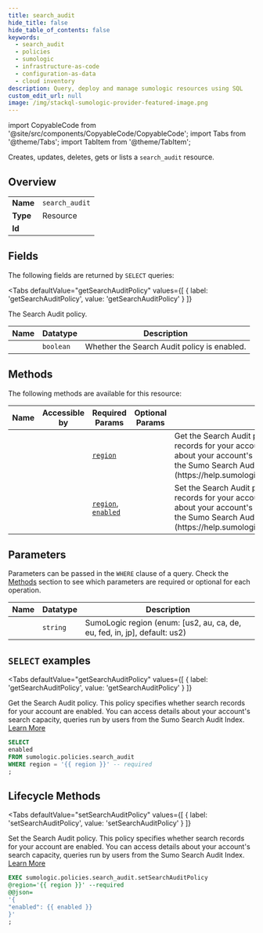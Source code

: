 ```yaml
--- 
title: search_audit
hide_title: false
hide_table_of_contents: false
keywords:
  - search_audit
  - policies
  - sumologic
  - infrastructure-as-code
  - configuration-as-data
  - cloud inventory
description: Query, deploy and manage sumologic resources using SQL
custom_edit_url: null
image: /img/stackql-sumologic-provider-featured-image.png
---
```


import CopyableCode from '@site/src/components/CopyableCode/CopyableCode';
import Tabs from '@theme/Tabs';
import TabItem from '@theme/TabItem';

Creates, updates, deletes, gets or lists a <code>search_audit</code> resource.

## Overview
<table><tbody>
<tr><td><b>Name</b></td><td><code>search_audit</code></td></tr>
<tr><td><b>Type</b></td><td>Resource</td></tr>
<tr><td><b>Id</b></td><td><CopyableCode code="sumologic.policies.search_audit" /></td></tr>
</tbody></table>

## Fields

The following fields are returned by `SELECT` queries:

<Tabs
    defaultValue="getSearchAuditPolicy"
    values={[
        { label: 'getSearchAuditPolicy', value: 'getSearchAuditPolicy' }
    ]}
>
<TabItem value="getSearchAuditPolicy">

The Search Audit policy.

<table>
<thead>
    <tr>
    <th>Name</th>
    <th>Datatype</th>
    <th>Description</th>
    </tr>
</thead>
<tbody>
<tr>
    <td><CopyableCode code="enabled" /></td>
    <td><code>boolean</code></td>
    <td>Whether the Search Audit policy is enabled.</td>
</tr>
</tbody>
</table>
</TabItem>
</Tabs>

## Methods

The following methods are available for this resource:

<table>
<thead>
    <tr>
    <th>Name</th>
    <th>Accessible by</th>
    <th>Required Params</th>
    <th>Optional Params</th>
    <th>Description</th>
    </tr>
</thead>
<tbody>
<tr>
    <td><a href="#getSearchAuditPolicy"><CopyableCode code="getSearchAuditPolicy" /></a></td>
    <td><CopyableCode code="select" /></td>
    <td><a href="#parameter-region"><code>region</code></a></td>
    <td></td>
    <td>Get the Search Audit policy. This policy specifies whether search records for your account are enabled. You can access details about your account's search capacity, queries run by users from the Sumo Search Audit Index. [Learn More](https://help.sumologic.com/Manage/Security/Search_Audit_Index)</td>
</tr>
<tr>
    <td><a href="#setSearchAuditPolicy"><CopyableCode code="setSearchAuditPolicy" /></a></td>
    <td><CopyableCode code="exec" /></td>
    <td><a href="#parameter-region"><code>region</code></a>, <a href="#parameter-enabled"><code>enabled</code></a></td>
    <td></td>
    <td>Set the Search Audit policy. This policy specifies whether search records for your account are enabled. You can access details about your account's search capacity, queries run by users from the Sumo Search Audit Index. [Learn More](https://help.sumologic.com/Manage/Security/Search_Audit_Index)</td>
</tr>
</tbody>
</table>

## Parameters

Parameters can be passed in the `WHERE` clause of a query. Check the [Methods](#methods) section to see which parameters are required or optional for each operation.

<table>
<thead>
    <tr>
    <th>Name</th>
    <th>Datatype</th>
    <th>Description</th>
    </tr>
</thead>
<tbody>
<tr id="parameter-region">
    <td><CopyableCode code="region" /></td>
    <td><code>string</code></td>
    <td>SumoLogic region (enum: [us2, au, ca, de, eu, fed, in, jp], default: us2)</td>
</tr>
</tbody>
</table>

## `SELECT` examples

<Tabs
    defaultValue="getSearchAuditPolicy"
    values={[
        { label: 'getSearchAuditPolicy', value: 'getSearchAuditPolicy' }
    ]}
>
<TabItem value="getSearchAuditPolicy">

Get the Search Audit policy. This policy specifies whether search records for your account are enabled. You can access details about your account's search capacity, queries run by users from the Sumo Search Audit Index. [Learn More](https://help.sumologic.com/Manage/Security/Search_Audit_Index)

```sql
SELECT
enabled
FROM sumologic.policies.search_audit
WHERE region = '{{ region }}' -- required
;
```
</TabItem>
</Tabs>


## Lifecycle Methods

<Tabs
    defaultValue="setSearchAuditPolicy"
    values={[
        { label: 'setSearchAuditPolicy', value: 'setSearchAuditPolicy' }
    ]}
>
<TabItem value="setSearchAuditPolicy">

Set the Search Audit policy. This policy specifies whether search records for your account are enabled. You can access details about your account's search capacity, queries run by users from the Sumo Search Audit Index. [Learn More](https://help.sumologic.com/Manage/Security/Search_Audit_Index)

```sql
EXEC sumologic.policies.search_audit.setSearchAuditPolicy 
@region='{{ region }}' --required 
@@json=
'{
"enabled": {{ enabled }}
}'
;
```
</TabItem>
</Tabs>
